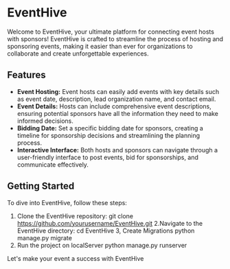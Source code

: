 # EventHive

Welcome to EventHive, your ultimate platform for connecting event hosts with sponsors! EventHive is crafted to streamline the process of hosting and sponsoring events, making it easier than ever for organizations to collaborate and create unforgettable experiences.

## Features

- **Event Hosting:** Event hosts can easily add events with key details such as event date, description, lead organization name, and contact email.
- **Event Details:** Hosts can include comprehensive event descriptions, ensuring potential sponsors have all the information they need to make informed decisions.
- **Bidding Date:** Set a specific bidding date for sponsors, creating a timeline for sponsorship decisions and streamlining the planning process.
- **Interactive Interface:** Both hosts and sponsors can navigate through a user-friendly interface to post events, bid for sponsorships, and communicate effectively.

## Getting Started

To dive into EventHive, follow these steps:

1. Clone the EventHive repository:
   git clone https://github.com/yourusername/EventHive.git
2.Navigate to the EventHive directory:
cd EventHive
3, Create Migrations
python manage.py migrate
4. Run the project on localServer
python manage.py runserver

Let's make your event a success with EventHive
